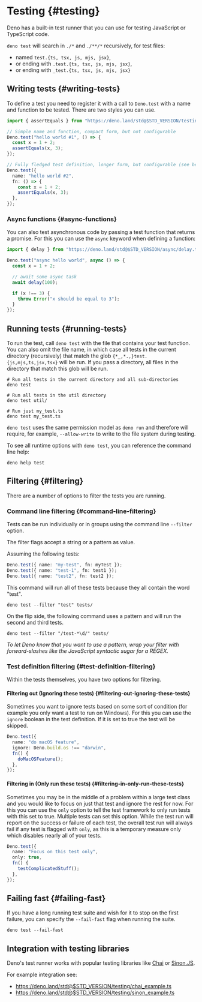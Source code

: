 # Testing {#testing}

Deno has a built-in test runner that you can use for testing JavaScript or
TypeScript code.

`deno test` will search in `./*` and `./**/*` recursively, for test files:

- named `test.{ts, tsx, js, mjs, jsx}`,
- or ending with `.test.{ts, tsx, js, mjs, jsx}`,
- or ending with `_test.{ts, tsx, js, mjs, jsx}`

## Writing tests {#writing-tests}

To define a test you need to register it with a call to `Deno.test` with a name
and function to be tested. There are two styles you can use.

```ts
import { assertEquals } from "https://deno.land/std@$STD_VERSION/testing/asserts.ts";

// Simple name and function, compact form, but not configurable
Deno.test("hello world #1", () => {
  const x = 1 + 2;
  assertEquals(x, 3);
});

// Fully fledged test definition, longer form, but configurable (see below)
Deno.test({
  name: "hello world #2",
  fn: () => {
    const x = 1 + 2;
    assertEquals(x, 3);
  },
});
```

### Async functions {#async-functions}

You can also test asynchronous code by passing a test function that returns a
promise. For this you can use the `async` keyword when defining a function:

```ts
import { delay } from "https://deno.land/std@$STD_VERSION/async/delay.ts";

Deno.test("async hello world", async () => {
  const x = 1 + 2;

  // await some async task
  await delay(100);

  if (x !== 3) {
    throw Error("x should be equal to 3");
  }
});
```

## Running tests {#running-tests}

To run the test, call `deno test` with the file that contains your test
function. You can also omit the file name, in which case all tests in the
current directory (recursively) that match the glob
`{*_,*.,}test.{js,mjs,ts,jsx,tsx}` will be run. If you pass a directory, all
files in the directory that match this glob will be run.

```shell
# Run all tests in the current directory and all sub-directories
deno test

# Run all tests in the util directory
deno test util/

# Run just my_test.ts
deno test my_test.ts
```

`deno test` uses the same permission model as `deno run` and therefore will
require, for example, `--allow-write` to write to the file system during
testing.

To see all runtime options with `deno test`, you can reference the command line
help:

```shell
deno help test
```

## Filtering {#filtering}

There are a number of options to filter the tests you are running.

### Command line filtering {#command-line-filtering}

Tests can be run individually or in groups using the command line `--filter`
option.

The filter flags accept a string or a pattern as value.

Assuming the following tests:

```ts
Deno.test({ name: "my-test", fn: myTest });
Deno.test({ name: "test-1", fn: test1 });
Deno.test({ name: "test2", fn: test2 });
```

This command will run all of these tests because they all contain the word
"test".

```shell
deno test --filter "test" tests/
```

On the flip side, the following command uses a pattern and will run the second
and third tests.

```shell
deno test --filter "/test-*\d/" tests/
```

_To let Deno know that you want to use a pattern, wrap your filter with
forward-slashes like the JavaScript syntactic sugar for a REGEX._

### Test definition filtering {#test-definition-filtering}

Within the tests themselves, you have two options for filtering.

#### Filtering out (Ignoring these tests) {#filtering-out-ignoring-these-tests}

Sometimes you want to ignore tests based on some sort of condition (for example
you only want a test to run on Windows). For this you can use the `ignore`
boolean in the test definition. If it is set to true the test will be skipped.

```ts
Deno.test({
  name: "do macOS feature",
  ignore: Deno.build.os !== "darwin",
  fn() {
    doMacOSFeature();
  },
});
```

#### Filtering in (Only run these tests) {#filtering-in-only-run-these-tests}

Sometimes you may be in the middle of a problem within a large test class and
you would like to focus on just that test and ignore the rest for now. For this
you can use the `only` option to tell the test framework to only run tests with
this set to true. Multiple tests can set this option. While the test run will
report on the success or failure of each test, the overall test run will always
fail if any test is flagged with `only`, as this is a temporary measure only
which disables nearly all of your tests.

```ts
Deno.test({
  name: "Focus on this test only",
  only: true,
  fn() {
    testComplicatedStuff();
  },
});
```

## Failing fast {#failing-fast}

If you have a long running test suite and wish for it to stop on the first
failure, you can specify the `--fail-fast` flag when running the suite.

```shell
deno test --fail-fast
```

## Integration with testing libraries

Deno's test runner works with popular testing libraries like
[Chai](https://www.chaijs.com/) or [Sinon.JS](https://sinonjs.org/).

For example integration see:

- https://deno.land/std@$STD_VERSION/testing/chai_example.ts
- https://deno.land/std@$STD_VERSION/testing/sinon_example.ts
